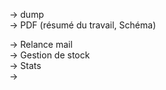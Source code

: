 -> dump  
-> PDF (résumé du travail, Schéma)

-> Relance mail  
-> Gestion de stock  
-> Stats  
-> 